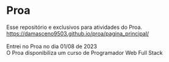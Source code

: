 # Proa
Esse repositório e exclusivos para atividades do Proa. https://damasceno9503.github.io/proa/pagina_principal/<br>
<br>
Entrei no Proa no dia 01/08 de 2023 <br>
O Proa disponibiliza um curso de Programador Web Full Stack <br>

